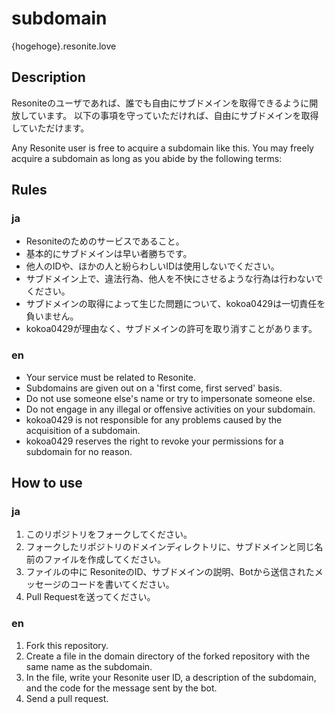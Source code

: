 # subdomain
{hogehoge}.resonite.love

## Description
Resoniteのユーザであれば、誰でも自由にサブドメインを取得できるように開放しています。
以下の事項を守っていただければ、自由にサブドメインを取得していただけます。

Any Resonite user is free to acquire a subdomain like this.
You may freely acquire a subdomain as long as you abide by the following terms:

## Rules
### ja
- Resoniteのためのサービスであること。
- 基本的にサブドメインは早い者勝ちです。
- 他人のIDや、ほかの人と紛らわしいIDは使用しないでください。
- サブドメイン上で、違法行為、他人を不快にさせるような行為は行わないでください。
- サブドメインの取得によって生じた問題について、kokoa0429は一切責任を負いません。
- kokoa0429が理由なく、サブドメインの許可を取り消すことがあります。
### en
- Your service must be related to Resonite.
- Subdomains are given out on a 'first come, first served' basis.
- Do not use someone else's name or try to impersonate someone else.
- Do not engage in any illegal or offensive activities on your subdomain.
- kokoa0429 is not responsible for any problems caused by the acquisition of a subdomain.
- kokoa0429 reserves the right to revoke your permissions for a subdomain for no reason.

## How to use
### ja
1. このリポジトリをフォークしてください。
2. フォークしたリポジトリのドメインディレクトリに、サブドメインと同じ名前のファイルを作成してください。
3. ファイルの中に ResoniteのID、サブドメインの説明、Botから送信されたメッセージのコードを書いてください。
4. Pull Requestを送ってください。
### en
1. Fork this repository. 
2. Create a file in the domain directory of the forked repository with the same name as the subdomain.
3. In the file, write your Resonite user ID, a description of the subdomain, and the code for the message sent by the bot.
4. Send a pull request.
